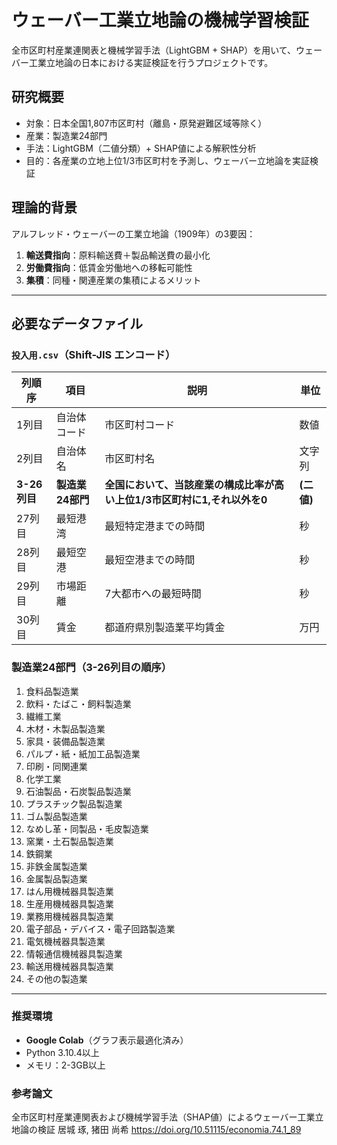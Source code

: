 # ウェーバー工業立地論の機械学習検証

全市区町村産業連関表と機械学習手法（LightGBM + SHAP）を用いて、ウェーバー工業立地論の日本における実証検証を行うプロジェクトです。

## 研究概要
- 対象：日本全国1,807市区町村（離島・原発避難区域等除く）
- 産業：製造業24部門
- 手法：LightGBM（二値分類）+ SHAP値による解釈性分析
- 目的：各産業の立地上位1/3市区町村を予測し、ウェーバー立地論を実証検証

## 理論的背景
アルフレッド・ウェーバーの工業立地論（1909年）の3要因：
1. **輸送費指向**：原料輸送費＋製品輸送費の最小化
2. **労働費指向**：低賃金労働地への移転可能性
3. **集積**：同種・関連産業の集積によるメリット

---

## 必要なデータファイル

### `投入用.csv`（Shift-JIS エンコード）
| 列順序 | 項目 | 説明 | 単位 |
|--------|------|------|------|
| 1列目 | 自治体コード | 市区町村コード | 数値 |
| 2列目 | 自治体名 | 市区町村名 | 文字列 |
| **3-26列目** | **製造業24部門** | **全国において、当該産業の構成比率が高い上位1/3市区町村に1,それ以外を0** | **(二値)** |
| 27列目 | 最短港湾 | 最短特定港までの時間 | 秒 |
| 28列目 | 最短空港 | 最短空港までの時間 | 秒 |
| 29列目 | 市場距離 | 7大都市への最短時間 | 秒 |
| 30列目 | 賃金 | 都道府県別製造業平均賃金 | 万円 |

### 製造業24部門（3-26列目の順序）
1. 食料品製造業
2. 飲料・たばこ・飼料製造業
3. 繊維工業
4. 木材・木製品製造業
5. 家具・装備品製造業
6. パルプ・紙・紙加工品製造業
7. 印刷・同関連業
8. 化学工業
9. 石油製品・石炭製品製造業
10. プラスチック製品製造業
11. ゴム製品製造業
12. なめし革・同製品・毛皮製造業
13. 窯業・土石製品製造業
14. 鉄鋼業
15. 非鉄金属製造業
16. 金属製品製造業
17. はん用機械器具製造業
18. 生産用機械器具製造業
19. 業務用機械器具製造業
20. 電子部品・デバイス・電子回路製造業
21. 電気機械器具製造業
22. 情報通信機械器具製造業
23. 輸送用機械器具製造業
24. その他の製造業

---

### 推奨環境
- **Google Colab**（グラフ表示最適化済み）
- Python 3.10.4以上
- メモリ：2-3GB以上

### 参考論文
全市区町村産業連関表および機械学習手法（SHAP値）によるウェーバー工業立地論の検証
居城 琢, 猪田 尚希
https://doi.org/10.51115/economia.74.1_89

